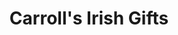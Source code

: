 ---
title: "Carroll's Irish Gifts"
url: /dublin/carrolls-irish-gifts-henry-street/
shop: Andenken
---